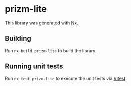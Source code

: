 # prizm-lite

This library was generated with [Nx](https://nx.dev).

## Building

Run `nx build prizm-lite` to build the library.

## Running unit tests

Run `nx test prizm-lite` to execute the unit tests via [Vitest](https://vitest.dev/).
